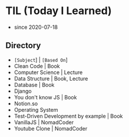 # TIL (Today I Learned)
- since 2020-07-18

## Directory

- `[Subject`] | `[Based On`]
- Clean Code | Book
- Computer Science | Lecture
- Data Structure | Book, Lecture
- Database | Book
- Django
- You don't know JS | Book
- Notion.so
- Operating System
- Test-Driven Development by example | Book
- VanillaJS | NomadCoder
- Youtube Clone | NomadCoder